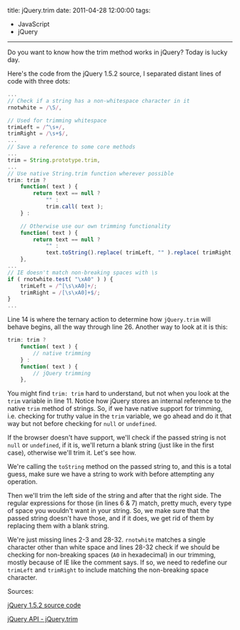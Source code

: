title: jQuery.trim
date: 2011-04-28 12:00:00
tags:
- JavaScript
- jQuery
---

Do you want to know how the trim method works in jQuery? Today is lucky day.

<!--more-->

Here's the code from the jQuery 1.5.2 source, I separated distant lines of code
with three dots:

```javascript
...
// Check if a string has a non-whitespace character in it
rnotwhite = /\S/,

// Used for trimming whitespace
trimLeft = /^\s+/,
trimRight = /\s+$/,
...
// Save a reference to some core methods
...
trim = String.prototype.trim,
...
// Use native String.trim function wherever possible
trim: trim ?
    function( text ) {
        return text == null ?
            "" :
            trim.call( text );
    } :

    // Otherwise use our own trimming functionality
    function( text ) {
        return text == null ?
            "" :
            text.toString().replace( trimLeft, "" ).replace( trimRight, "" );
    },
...
// IE doesn't match non-breaking spaces with \s
if ( rnotwhite.test( "\xA0" ) ) {
    trimLeft = /^[\s\xA0]+/;
    trimRight = /[\s\xA0]+$/;
}
...
```

Line 14 is where the ternary action to determine how `jQuery.trim` will behave
begins, all the way through line 26. Another way to look at it is this:

```javascript
trim: trim ?
    function( text ) {
        // native trimming
    } :
    function( text ) {
        // jQuery trimming
    },
```

You might find `trim: trim` hard to understand, but not when you look at the
`trim` variable in line 11. Notice how jQuery stores an internal reference to
the native `trim` method of strings. So, if we have native support for trimming,
i.e. checking for truthy value in the `trim` variable, we go ahead and do it
that way but not before checking for `null` or `undefined`.

If the browser doesn't have support, we'll check if the passed string is not
`null` or `undefined`, if it is, we'll return a blank string (just like in the
first case), otherwise we'll trim it. Let's see how.

We're calling the `toString` method on the passed string to, and this is a total
guess, make sure we have a string to work with before attempting any operation.

Then we'll trim the left side of the string and after that the right side. The
regular expressions for those (in lines 6 & 7) match, pretty much, every type of
space you wouldn't want in your string. So, we make sure that the passed string
doesn't have those, and if it does, we get rid of them by replacing them with a
blank string.

We're just missing lines 2-3 and 28-32. `rnotwhite` matches a single character
other than white space and lines 28-32 check if we should be checking for
non-breaking spaces (`A0` in hexadecimal) in our trimming, mostly because of IE
like the comment says. If so, we need to redefine our `trimLeft` and `trimRight`
to include matching the non-breaking space character.

Sources:

[jQuery 1.5.2 source code](http://goo.gl/ycx2j)

[jQuery API - jQuery.trim](http://goo.gl/kD5JA)

